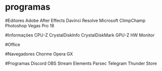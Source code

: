 # programas

#Editores
Adobe After Effects
Davinci Resolve
Microsoft ClimpChamp
Photoshop
Vegas Pro 18

#Informações
CPU-Z
CrystalDiskInfo
CrystalDiskMark
GPU-Z
HW Monitor

#Office

#Navegadores
Chorme
Opera GX

#Programas
Discord
OBS Stream Elements
Parsec
Telegram
Thunder Store
